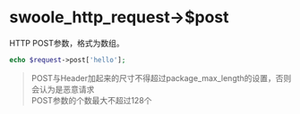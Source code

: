 # swoole_http_request->$post

HTTP POST参数，格式为数组。
```php
echo $request->post['hello'];
```

> POST与Header加起来的尺寸不得超过package_max_length的设置，否则会认为是恶意请求  
> POST参数的个数最大不超过128个  